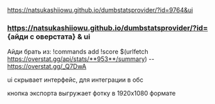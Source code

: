 https://natsukashiiowu.github.io/dumbstatsprovider/?id=9764&ui

### https://natsukashiiowu.github.io/dumbstatsprovider/?id= {айди с оверстата} & ui

Айди брать из: !commands add !score $(urlfetch https://overstat.gg/api/stats/**953**/summary) -- https://overstat.gg/_Q7DwA

ui скрывает интерфейс, для интеграции в обс

кнопка экспорта выгружает фотку в 1920х1080 формате
